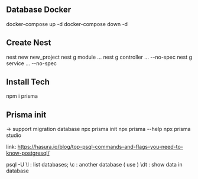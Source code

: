 ## Database Docker
docker-compose up -d 
docker-compose down -d

## Create Nest
nest new new_project
nest g module ...
nest g controller ... --no-spec
nest g service ...    --no-spec

## Install Tech
npm i 
prisma 


## Prisma init
-> support migration database 
npx prisma init
npx prisma --help
npx prisma studio

link: https://hasura.io/blog/top-psql-commands-and-flags-you-need-to-know-postgresql/

psql -U <username> 
\l  : list databases;
\c  : another database ( use <database> )
\dt : show data in database
